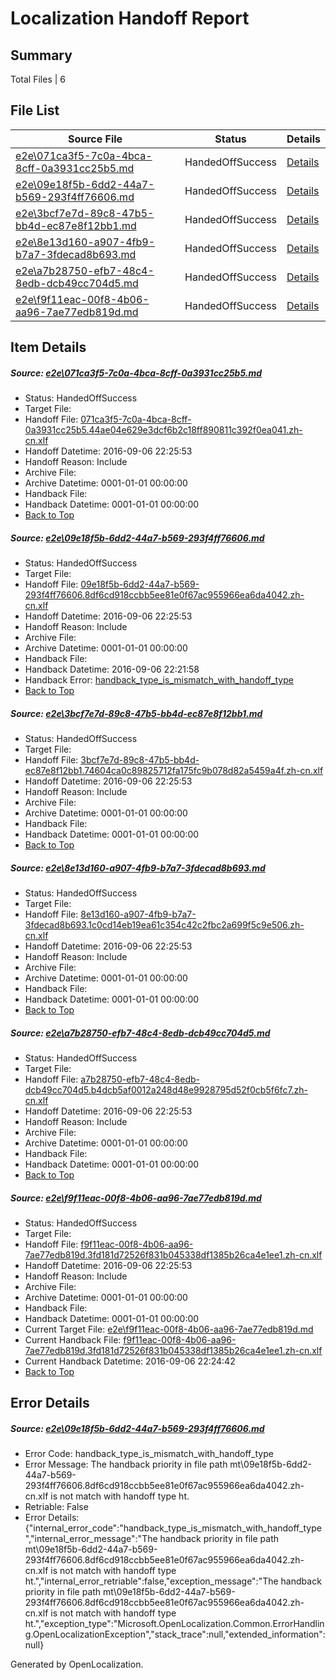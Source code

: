 # <a name='report-top'></a> Localization Handoff Report

## Summary
 Total Files | 6

## File List
 Source File | Status | Details 
 ----------- | ------ | ------- 
 [e2e\071ca3f5-7c0a-4bca-8cff-0a3931cc25b5.md](https://github.com/OpenLocalizationTestOrg/ol-test0/blob/a3baf35fb814c70532918549f5520cbea693febf/e2e/071ca3f5-7c0a-4bca-8cff-0a3931cc25b5.md) | HandedOffSuccess | [Details](#bd3d3250753a99c6efac76b657ce2ab331369cb71)
 [e2e\09e18f5b-6dd2-44a7-b569-293f4ff76606.md](https://github.com/OpenLocalizationTestOrg/ol-test0/blob/1bfadf966171123b53de703306a588930f3df659/e2e/09e18f5b-6dd2-44a7-b569-293f4ff76606.md) | HandedOffSuccess | [Details](#7030890bfa04eeef41630a4c37638931b08bc7dc3)
 [e2e\3bcf7e7d-89c8-47b5-bb4d-ec87e8f12bb1.md](https://github.com/OpenLocalizationTestOrg/ol-test0/blob/8d5eecd6790310e209989b7da022d701ae44b9ba/e2e/3bcf7e7d-89c8-47b5-bb4d-ec87e8f12bb1.md) | HandedOffSuccess | [Details](#e2da41d483a77487e58383bb44d2bb8632ac45874)
 [e2e\8e13d160-a907-4fb9-b7a7-3fdecad8b693.md](https://github.com/OpenLocalizationTestOrg/ol-test0/blob/a58a70b4c289336292afaf09c3058ffd062487ec/e2e/8e13d160-a907-4fb9-b7a7-3fdecad8b693.md) | HandedOffSuccess | [Details](#783bc8e8b318b753f883c2c93d5e8ce432b6f3717)
 [e2e\a7b28750-efb7-48c4-8edb-dcb49cc704d5.md](https://github.com/OpenLocalizationTestOrg/ol-test0/blob/8d5eecd6790310e209989b7da022d701ae44b9ba/e2e/a7b28750-efb7-48c4-8edb-dcb49cc704d5.md) | HandedOffSuccess | [Details](#f0cccce1a7312b7b04cdd4f433666e35cae48bb28)
 [e2e\f9f11eac-00f8-4b06-aa96-7ae77edb819d.md](https://github.com/OpenLocalizationTestOrg/ol-test0/blob/4dbc38b1406cd7c074aaad4c692c98b8fcbc47a7/e2e/f9f11eac-00f8-4b06-aa96-7ae77edb819d.md) | HandedOffSuccess | [Details](#32dac85a5f689de48246dda9e72744f59b23101d13)

## Item Details
##### <a name='bd3d3250753a99c6efac76b657ce2ab331369cb71'></a> Source: [e2e\071ca3f5-7c0a-4bca-8cff-0a3931cc25b5.md](https://github.com/OpenLocalizationTestOrg/ol-test0/blob/a3baf35fb814c70532918549f5520cbea693febf/e2e/071ca3f5-7c0a-4bca-8cff-0a3931cc25b5.md)
* Status: HandedOffSuccess
* Target File: 
* Handoff File: [071ca3f5-7c0a-4bca-8cff-0a3931cc25b5.44ae04e629e3dcf6b2c18ff890811c392f0ea041.zh-cn.xlf](https://github.com/OpenLocalizationTestOrg/ol-test0-handoff/blob/b7ad7a5afe6e422ad42c888ea178dc8a986d50c5/ol-handoff/OpenLocalizationTestOrg/ol-test0-zhcn/ci/071ca3f5-7c0a-4bca-8cff-0a3931cc25b5.44ae04e629e3dcf6b2c18ff890811c392f0ea041.zh-cn.xlf)
* Handoff Datetime: 2016-09-06 22:25:53
* Handoff Reason: Include
* Archive File: 
* Archive Datetime: 0001-01-01 00:00:00
* Handback File: 
* Handback Datetime: 0001-01-01 00:00:00
* [Back to Top](#report-top)

##### <a name='7030890bfa04eeef41630a4c37638931b08bc7dc3'></a> Source: [e2e\09e18f5b-6dd2-44a7-b569-293f4ff76606.md](https://github.com/OpenLocalizationTestOrg/ol-test0/blob/1bfadf966171123b53de703306a588930f3df659/e2e/09e18f5b-6dd2-44a7-b569-293f4ff76606.md)
* Status: HandedOffSuccess
* Target File: 
* Handoff File: [09e18f5b-6dd2-44a7-b569-293f4ff76606.8df6cd918ccbb5ee81e0f67ac955966ea6da4042.zh-cn.xlf](https://github.com/OpenLocalizationTestOrg/ol-test0-handoff/blob/b7ad7a5afe6e422ad42c888ea178dc8a986d50c5/ol-handoff/OpenLocalizationTestOrg/ol-test0-zhcn/ci/09e18f5b-6dd2-44a7-b569-293f4ff76606.8df6cd918ccbb5ee81e0f67ac955966ea6da4042.zh-cn.xlf)
* Handoff Datetime: 2016-09-06 22:25:53
* Handoff Reason: Include
* Archive File: 
* Archive Datetime: 0001-01-01 00:00:00
* Handback File: 
* Handback Datetime: 2016-09-06 22:21:58
* Handback Error: [handback_type_is_mismatch_with_handoff_type](#7030890bfa04eeef41630a4c37638931b08bc7dc3handback_type_is_mismatch_with_handoff_type)
* [Back to Top](#report-top)

##### <a name='e2da41d483a77487e58383bb44d2bb8632ac45874'></a> Source: [e2e\3bcf7e7d-89c8-47b5-bb4d-ec87e8f12bb1.md](https://github.com/OpenLocalizationTestOrg/ol-test0/blob/8d5eecd6790310e209989b7da022d701ae44b9ba/e2e/3bcf7e7d-89c8-47b5-bb4d-ec87e8f12bb1.md)
* Status: HandedOffSuccess
* Target File: 
* Handoff File: [3bcf7e7d-89c8-47b5-bb4d-ec87e8f12bb1.74604ca0c89825712fa175fc9b078d82a5459a4f.zh-cn.xlf](https://github.com/OpenLocalizationTestOrg/ol-test0-handoff/blob/b7ad7a5afe6e422ad42c888ea178dc8a986d50c5/ol-handoff/OpenLocalizationTestOrg/ol-test0-zhcn/ci/3bcf7e7d-89c8-47b5-bb4d-ec87e8f12bb1.74604ca0c89825712fa175fc9b078d82a5459a4f.zh-cn.xlf)
* Handoff Datetime: 2016-09-06 22:25:53
* Handoff Reason: Include
* Archive File: 
* Archive Datetime: 0001-01-01 00:00:00
* Handback File: 
* Handback Datetime: 0001-01-01 00:00:00
* [Back to Top](#report-top)

##### <a name='783bc8e8b318b753f883c2c93d5e8ce432b6f3717'></a> Source: [e2e\8e13d160-a907-4fb9-b7a7-3fdecad8b693.md](https://github.com/OpenLocalizationTestOrg/ol-test0/blob/a58a70b4c289336292afaf09c3058ffd062487ec/e2e/8e13d160-a907-4fb9-b7a7-3fdecad8b693.md)
* Status: HandedOffSuccess
* Target File: 
* Handoff File: [8e13d160-a907-4fb9-b7a7-3fdecad8b693.1c0cd14eb19ea61c354c42c2fbc2a699f5c9e506.zh-cn.xlf](https://github.com/OpenLocalizationTestOrg/ol-test0-handoff/blob/b7ad7a5afe6e422ad42c888ea178dc8a986d50c5/ol-handoff/OpenLocalizationTestOrg/ol-test0-zhcn/ci/8e13d160-a907-4fb9-b7a7-3fdecad8b693.1c0cd14eb19ea61c354c42c2fbc2a699f5c9e506.zh-cn.xlf)
* Handoff Datetime: 2016-09-06 22:25:53
* Handoff Reason: Include
* Archive File: 
* Archive Datetime: 0001-01-01 00:00:00
* Handback File: 
* Handback Datetime: 0001-01-01 00:00:00
* [Back to Top](#report-top)

##### <a name='f0cccce1a7312b7b04cdd4f433666e35cae48bb28'></a> Source: [e2e\a7b28750-efb7-48c4-8edb-dcb49cc704d5.md](https://github.com/OpenLocalizationTestOrg/ol-test0/blob/8d5eecd6790310e209989b7da022d701ae44b9ba/e2e/a7b28750-efb7-48c4-8edb-dcb49cc704d5.md)
* Status: HandedOffSuccess
* Target File: 
* Handoff File: [a7b28750-efb7-48c4-8edb-dcb49cc704d5.b4dcb5af0012a248d48e9928795d52f0cb5f6fc7.zh-cn.xlf](https://github.com/OpenLocalizationTestOrg/ol-test0-handoff/blob/b7ad7a5afe6e422ad42c888ea178dc8a986d50c5/ol-handoff/OpenLocalizationTestOrg/ol-test0-zhcn/ci/a7b28750-efb7-48c4-8edb-dcb49cc704d5.b4dcb5af0012a248d48e9928795d52f0cb5f6fc7.zh-cn.xlf)
* Handoff Datetime: 2016-09-06 22:25:53
* Handoff Reason: Include
* Archive File: 
* Archive Datetime: 0001-01-01 00:00:00
* Handback File: 
* Handback Datetime: 0001-01-01 00:00:00
* [Back to Top](#report-top)

##### <a name='32dac85a5f689de48246dda9e72744f59b23101d13'></a> Source: [e2e\f9f11eac-00f8-4b06-aa96-7ae77edb819d.md](https://github.com/OpenLocalizationTestOrg/ol-test0/blob/4dbc38b1406cd7c074aaad4c692c98b8fcbc47a7/e2e/f9f11eac-00f8-4b06-aa96-7ae77edb819d.md)
* Status: HandedOffSuccess
* Target File: 
* Handoff File: [f9f11eac-00f8-4b06-aa96-7ae77edb819d.3fd181d72526f831b045338df1385b26ca4e1ee1.zh-cn.xlf](https://github.com/OpenLocalizationTestOrg/ol-test0-handoff/blob/b7ad7a5afe6e422ad42c888ea178dc8a986d50c5/ol-handoff/OpenLocalizationTestOrg/ol-test0-zhcn/ci/f9f11eac-00f8-4b06-aa96-7ae77edb819d.3fd181d72526f831b045338df1385b26ca4e1ee1.zh-cn.xlf)
* Handoff Datetime: 2016-09-06 22:25:53
* Handoff Reason: Include
* Archive File: 
* Archive Datetime: 0001-01-01 00:00:00
* Handback File: 
* Handback Datetime: 0001-01-01 00:00:00
* Current Target File: [e2e\f9f11eac-00f8-4b06-aa96-7ae77edb819d.md](https://github.com/OpenLocalizationTestOrg/ol-test0-zhcn/blob/207a3170ebae5dfebf3fba36b13fc3782648e330/e2e/f9f11eac-00f8-4b06-aa96-7ae77edb819d.md)
* Current Handback File: [f9f11eac-00f8-4b06-aa96-7ae77edb819d.3fd181d72526f831b045338df1385b26ca4e1ee1.zh-cn.xlf](https://github.com/OpenLocalizationTestOrg/ol-test0-handback/blob/43e049e3343ed0c8ada9f073a067b59ed461c7cf/ol-handback/OpenLocalizationTestOrg/ol-test0-zhcn/ci/f9f11eac-00f8-4b06-aa96-7ae77edb819d.3fd181d72526f831b045338df1385b26ca4e1ee1.zh-cn.xlf)
* Current Handback Datetime: 2016-09-06 22:24:42
* [Back to Top](#report-top)


## Error Details
##### <a name='7030890bfa04eeef41630a4c37638931b08bc7dc3handback_type_is_mismatch_with_handoff_type'></a> Source: [e2e\09e18f5b-6dd2-44a7-b569-293f4ff76606.md](#7030890bfa04eeef41630a4c37638931b08bc7dc3)
* Error Code: handback_type_is_mismatch_with_handoff_type
* Error Message: The handback priority in file path mt\09e18f5b-6dd2-44a7-b569-293f4ff76606.8df6cd918ccbb5ee81e0f67ac955966ea6da4042.zh-cn.xlf is not match with handoff type ht.
* Retriable: False
* Error Details: {"internal_error_code":"handback_type_is_mismatch_with_handoff_type","internal_error_message":"The handback priority in file path mt\\09e18f5b-6dd2-44a7-b569-293f4ff76606.8df6cd918ccbb5ee81e0f67ac955966ea6da4042.zh-cn.xlf is not match with handoff type ht.","internal_error_retriable":false,"exception_message":"The handback priority in file path mt\\09e18f5b-6dd2-44a7-b569-293f4ff76606.8df6cd918ccbb5ee81e0f67ac955966ea6da4042.zh-cn.xlf is not match with handoff type ht.","exception_type":"Microsoft.OpenLocalization.Common.ErrorHandling.OpenLocalizationException","stack_trace":null,"extended_information":null}


Generated by OpenLocalization.
